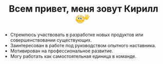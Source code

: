 <h1 align='center'>Всем привет, меня зовут Кирилл
  <img src='./hello.gif' height='30' alt='Приветствие' />
</h1>
<ul>
  <li>
    <img />Стремлюсь участвовать в разработке новых продуктов или совершенствовании существующих.
  </li>
  <li>
    <img />Заинтересован в работе под руководством опытного наставника.
  </li>
  <li>
    <img />Мотивирован на профессиональное развитие.
  </li>
  <li>
    <img />Могу работать как самостоятельная единица в команде.
  </li>
</ul>
